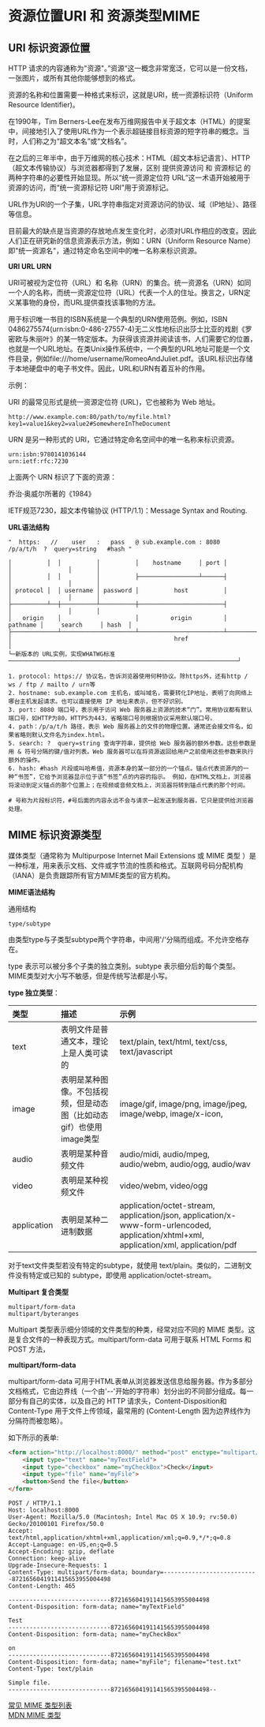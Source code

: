 # 资源位置URI 和 资源类型MIME

## URI 标识资源位置

HTTP 请求的内容通称为"资源"。”资源“这一概念非常宽泛，它可以是一份文档，一张图片，或所有其他你能够想到的格式。

资源的名称和位置需要一种格式来标识，这就是URI，统一资源标识符（Uniform Resource Identifier)。

在1990年，Tim Berners-Lee在发布万维网报告中关于超文本（HTML）的提案中，间接地引入了使用URL作为一个表示超链接目标资源的短字符串的概念。当时，人们称之为“超文本名”或“文档名”。

在之后的三年半中，由于万维网的核心技术：HTML（超文本标记语言）、HTTP（超文本传输协议）与浏览器都得到了发展，区别 提供资源访问 和 资源标记 的两种字符串的必要性开始显现。所以“统一资源定位符 URL”这一术语开始被用于资源的访问，而“统一资源标记符 URI”用于资源标记。

URL作为URI的一个子集，URL字符串指定对资源访问的协议、域（IP地址）、路径等信息。

目前最大的缺点是当资源的存放地点发生变化时，必须对URL作相应的改变。因此人们正在研究新的信息资源表示方法，例如：URN（Uniform Resource Name）即"统一资源名"，通过特定命名空间中的唯一名称来标识资源。

**URI URL URN**

URI可被视为定位符（URL）和 名称（URN）的集合。统一资源名（URN）如同一个人的名称，而统一资源定位符（URL）代表一个人的住址。换言之，URN定义某事物的身份，而URL提供查找该事物的方法。

用于标识唯一书目的ISBN系统是一个典型的URN使用范例。例如，ISBN 0486275574(urn:isbn:0-486-27557-4)无二义性地标识出莎士比亚的戏剧《罗密欧与朱丽叶》的某一特定版本。为获得该资源并阅读该书，人们需要它的位置，也就是一个URL地址。在类Unix操作系统中，一个典型的URL地址可能是一个文件目录，例如file:///home/username/RomeoAndJuliet.pdf。该URL标识出存储于本地硬盘中的电子书文件。因此，URL和URN有着互补的作用。

示例：

URI 的最常见形式是统一资源定位符 (URL)，它也被称为 Web 地址。
```
http://www.example.com:80/path/to/myfile.html?key1=value1&key2=value2#SomewhereInTheDocument
```
URN 是另一种形式的 URI，它通过特定命名空间中的唯一名称来标识资源。
```
urn:isbn:9780141036144
urn:ietf:rfc:7230
```
上面两个 URN 标识了下面的资源：

乔治·奥威尔所著的《1984》

IETF规范7230，超文本传输​​协议 (HTTP/1.1)：Message Syntax and Routing.

**URL语法结构**

```
"  https:   //    user   :   pass   @ sub.example.com : 8080   /p/a/t/h  ?  query=string   #hash "

│          │  │          │          │    hostname     │ port │          │                │       │
│          │  │          │          ├─────────────────┴──────┤          │                │       │
│ protocol │  │ username │ password │          host          │          │                │       │
├──────────┴──┼──────────┴──────────┼────────────────────────┤          │                │       │
│   origin    │                     │         origin         │ pathname │     search     │ hash  │
├─────────────┴─────────────────────┴────────────────────────┴──────────┴────────────────┴───────┤
│                                              href                                              │
└─新版本的 URL实例，实现WHATWG标准─────────────────────────────────────────────────────────────────┘

1. protocol: https:// 协议名，告诉浏览器使用何种协议。除https外，还有http / ws / ftp / mailto / urn等
2. hostname: sub.example.com 主机名，或叫域名，需要转化IP地址，表明了向网络上哪台主机发起请求。也可以直接使用 IP 地址来表示，但不好识别。
3. port: 8080 端口号，表示用于访问 Web 服务器上资源的技术“门”。常用协议都有默认端口号，如HTTP为80，HTTPS为443，省略端口号则根据协议采用默认端口号。
4. path：/p/a/t/h 路径，表示 Web 服务器上的文件的物理位置。通常还会接文件名，如果省略则默认文件名为index.html。
5. search: ?  query=string 查询字符串，提供给 Web 服务器的额外参数。这些参数是用 & 符号分隔的键/值对列表。Web 服务器可以在将资源返回给用户之前使用这些参数来执行额外的操作。
6. hash: #hash 片段或叫哈希值，资源本身的某一部分的一个锚点。锚点代表资源内的一种“书签”，它给予浏览器显示位于该“书签”点的内容的指示。 例如，在HTML文档上，浏览器将滚动到定义锚点的那个位置上；在视频或音频文档上，浏览器将转到锚点代表的那个时间。

# 号称为片段标识符，#号后面的内容永远不会与请求一起发送到服务器，它只是提供给浏览器处理。
```

## MIME 标识资源类型

媒体类型（通常称为 Multipurpose Internet Mail Extensions 或 MIME 类型 ）是一种标准，用来表示文档、文件或字节流的性质和格式。互联网号码分配机构（IANA）是负责跟踪所有官方MIME类型的官方机构。

**MIME语法结构**

通用结构
```
type/subtype
```
由类型type与子类型subtype两个字符串，中间用'/'分隔而组成。不允许空格存在。

type 表示可以被分多个子类的独立类别。subtype 表示细分后的每个类型。MIME类型对大小写不敏感，但是传统写法都是小写。

**type 独立类型**：

类型 | 描述 | 示例
:--|:--|:--
text | 表明文件是普通文本，理论上是人类可读的 | text/plain, text/html, text/css, text/javascript
image | 表明是某种图像。不包括视频，但是动态图（比如动态gif）也使用image类型 | image/gif, image/png, image/jpeg, image/webp, image/x-icon,
audio | 表明是某种音频文件 | audio/midi, audio/mpeg, audio/webm, audio/ogg, audio/wav
video | 表明是某种视频文件 | video/webm, video/ogg
application | 表明是某种二进制数据 | application/octet-stream, application/json, application/x-www-form-urlencoded, application/xhtml+xml, application/xml,  application/pdf

对于text文件类型若没有特定的subtype，就使用 text/plain。类似的，二进制文件没有特定或已知的 subtype，即使用 application/octet-stream。

**Multipart 复合类型**

```
multipart/form-data
multipart/byteranges
```
Multipart 类型表示细分领域的文件类型的种类，经常对应不同的 MIME 类型。这是复合文件的一种表现方式。multipart/form-data 可用于联系 HTML Forms 和 POST 方法，

**multipart/form-data**

multipart/form-data 可用于HTML表单从浏览器发送信息给服务器。作为多部分文档格式，它由边界线（一个由'--'开始的字符串）划分出的不同部分组成。每一部分有自己的实体，以及自己的 HTTP 请求头，Content-Disposition和 Content-Type 用于文件上传领域，最常用的 (Content-Length 因为边界线作为分隔符而被忽略）。

如下所示的表单:

```html
<form action="http://localhost:8000/" method="post" enctype="multipart/form-data">
    <input type="text" name="myTextField">
    <input type="checkbox" name="myCheckBox">Check</input>
    <input type="file" name="myFile">
    <button>Send the file</button>
</form>
```
```
POST / HTTP/1.1
Host: localhost:8000
User-Agent: Mozilla/5.0 (Macintosh; Intel Mac OS X 10.9; rv:50.0) Gecko/20100101 Firefox/50.0
Accept: text/html,application/xhtml+xml,application/xml;q=0.9,*/*;q=0.8
Accept-Language: en-US,en;q=0.5
Accept-Encoding: gzip, deflate
Connection: keep-alive
Upgrade-Insecure-Requests: 1
Content-Type: multipart/form-data; boundary=---------------------------8721656041911415653955004498
Content-Length: 465

-----------------------------8721656041911415653955004498
Content-Disposition: form-data; name="myTextField"

Test
-----------------------------8721656041911415653955004498
Content-Disposition: form-data; name="myCheckBox"

on
-----------------------------8721656041911415653955004498
Content-Disposition: form-data; name="myFile"; filename="test.txt"
Content-Type: text/plain

Simple file.
-----------------------------8721656041911415653955004498--
```

[常见 MIME 类型列表](https://developer.mozilla.org/zh-CN/docs/Web/HTTP/Basics_of_HTTP/MIME_types/Complete_list_of_MIME_types)<br>
[MDN MIME 类型](https://developer.mozilla.org/zh-CN/docs/Web/HTTP/Basics_of_HTTP/MIME_Types)



